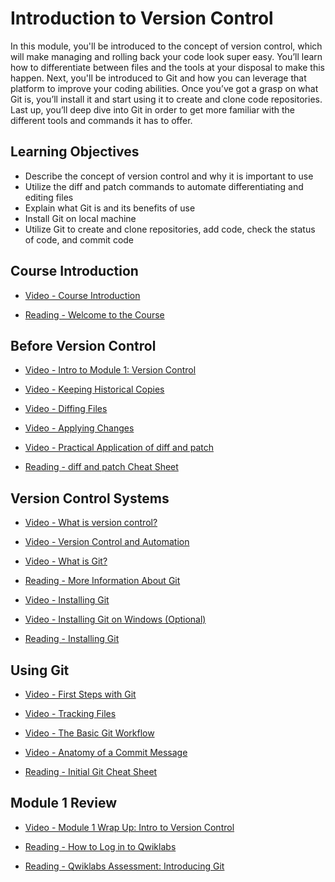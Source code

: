 # Introduction to Version Control

In this module, you'll be introduced to the concept of version control, which will make managing and rolling back your code look super easy. You’ll learn how to differentiate between files and the tools at your disposal to make this happen. Next, you'll be introduced to Git and how you can leverage that platform to improve your coding abilities. Once you’ve got a grasp on what Git is, you’ll install it and start using it to create and clone code repositories. Last up, you’ll deep dive into Git in order to get more familiar with the different tools and commands it has to offer.

## Learning Objectives

- Describe the concept of version control and why it is important to use
- Utilize the diff and patch commands to automate differentiating and editing files
- Explain what Git is and its benefits of use
- Install Git on local machine
- Utilize Git to create and clone repositories, add code, check the status of code, and commit code

## Course Introduction

- [Video - Course Introduction](https://www.coursera.org/learn/introduction-git-github/lecture/BP2ar/course-introduction)

- [Reading - Welcome to the Course](https://www.coursera.org/learn/introduction-git-github/supplement/AEmWb/welcome-to-the-course)

## Before Version Control

- [Video - Intro to Module 1: Version Control](https://www.coursera.org/learn/introduction-git-github/lecture/8S92A/intro-to-module-1-version-control)

- [Video - Keeping Historical Copies](https://www.coursera.org/learn/introduction-git-github/lecture/qXgna/keeping-historical-copies)

- [Video - Diffing Files](https://www.coursera.org/learn/introduction-git-github/lecture/tnlzg/diffing-files)

- [Video - Applying Changes](https://www.coursera.org/learn/introduction-git-github/lecture/qIzdp/applying-changes)

- [Video - Practical Application of diff and patch](https://www.coursera.org/learn/introduction-git-github/lecture/IkuqC/practical-application-of-diff-and-patch)

- [Reading - diff and patch Cheat Sheet](https://www.coursera.org/learn/introduction-git-github/supplement/cKIs3/diff-and-patch-cheat-sheet)

## Version Control Systems

- [Video - What is version control?](https://www.coursera.org/learn/introduction-git-github/lecture/SxXDq/what-is-version-control)

- [Video - Version Control and Automation](https://www.coursera.org/learn/introduction-git-github/lecture/54oPW/version-control-and-automation)

- [Video - What is Git?](https://www.coursera.org/learn/introduction-git-github/lecture/dp6Li/what-is-git)

- [Reading - More Information About Git](https://www.coursera.org/learn/introduction-git-github/supplement/KAdN1/more-information-about-git)

- [Video - Installing Git](https://www.coursera.org/learn/introduction-git-github/lecture/5pwnk/installing-git)

- [Video - Installing Git on Windows (Optional)](https://www.coursera.org/learn/introduction-git-github/lecture/VxL0r/installing-git-on-windows-optional)

- [Reading - Installing Git](https://www.coursera.org/learn/introduction-git-github/supplement/GwwdD/installing-git)

## Using Git

- [Video - First Steps with Git](https://www.coursera.org/learn/introduction-git-github/lecture/2xrXl/first-steps-with-git)

- [Video - Tracking Files](https://www.coursera.org/learn/introduction-git-github/lecture/CO6OR/tracking-files)

- [Video - The Basic Git Workflow](https://www.coursera.org/learn/introduction-git-github/lecture/p5zYm/the-basic-git-workflow)

- [Video - Anatomy of a Commit Message](https://www.coursera.org/learn/introduction-git-github/lecture/mhymc/anatomy-of-a-commit-message)

- [Reading - Initial Git Cheat Sheet](https://www.coursera.org/learn/introduction-git-github/supplement/WaYsJ/initial-git-cheat-sheet)

## Module 1 Review

- [Video - Module 1 Wrap Up: Intro to Version Control](https://www.coursera.org/learn/introduction-git-github/lecture/c7i6o/module-1-wrap-up-intro-to-version-control)

- [Reading - How to Log in to Qwiklabs](https://www.coursera.org/learn/introduction-git-github/supplement/xkUKd/how-to-log-in-to-qwiklabs)

- [Reading - Qwiklabs Assessment: Introducing Git](./Readings/Introduction_to_Git.pdf)